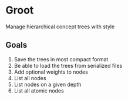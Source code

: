 # Groot
Manage hierarchical concept trees with style

## Goals
1. Save the trees in most compact format
2. Be able to load the trees from serialized files
3. Add optional weights to nodes
4. List all nodes
5. List nodes on a given depth
6. List all atomic nodes
<!--stackedit_data:
eyJoaXN0b3J5IjpbMTkzMDkyMDAwNSw4ODc4OTk1MTJdfQ==
-->